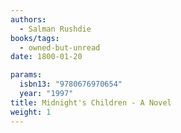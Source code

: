 ```yaml
---
authors:
  - Salman Rushdie
books/tags:
  - owned-but-unread
date: 1800-01-20

params:
  isbn13: "9780676970654"
  year: "1997"
title: Midnight's Children - A Novel
weight: 1
---
```


<!--more-->
